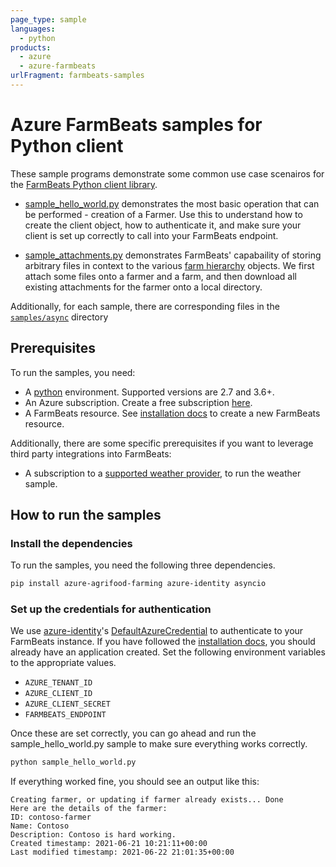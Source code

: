 ```yaml
---
page_type: sample
languages:
  - python
products:
  - azure
  - azure-farmbeats
urlFragment: farmbeats-samples
---
```


# Azure FarmBeats samples for Python client

These sample programs demonstrate some common use case scenairos for the [FarmBeats Python client library][python_sdk].

- [sample_hello_world.py][hello_world_sample] demonstrates the most basic operation that can be performed - creation of a Farmer. Use this to understand how to create the client object, how to authenticate it, and make sure your client is set up correctly to call into your FarmBeats endpoint.

- [sample_attachments.py][attachments_sample] demonstrates FarmBeats' capabaility of storing arbitrary files in context to the various [farm hierarchy][farm_hierarchy_docs] objects. We first attach some files onto a farmer and a farm, and then download all existing attachments for the farmer onto a local directory.

Additionally, for each sample, there are corresponding files in the [`samples/async`][async_samples] directory

## Prerequisites

To run the samples, you need:

- A [python][get_python] environment. Supported versions are 2.7 and 3.6+.
- An Azure subscription. Create a free subscription [here][azure_free_sub].
- A FarmBeats resource. See [installation docs][install_farmbeats] to create a new FarmBeats resource.

Additionally, there are some specific prerequisites if you want to leverage third party integrations into FarmBeats:

- A subscription to a [supported weather provider][weather_docs], to run the weather sample.

## How to run the samples

### Install the dependencies

To run the samples, you need the following three dependencies.
```bash
pip install azure-agrifood-farming azure-identity asyncio
```

### Set up the credentials for authentication

We use [azure-identity][azure_identity]'s [DefaultAzureCredential][azure_identity_default_azure_credential] to authenticate to your FarmBeats instance. If you have followed the [installation docs][install_farmbeats], you should already have an application created. Set the following environment variables to the appropriate values.

- `AZURE_TENANT_ID`
- `AZURE_CLIENT_ID`
- `AZURE_CLIENT_SECRET`
- `FARMBEATS_ENDPOINT`

Once these are set correctly, you can go ahead and run the sample_hello_world.py sample to make sure everything works correctly.

```bash
python sample_hello_world.py
```

If everything worked fine, you should see an output like this:
```
Creating farmer, or updating if farmer already exists... Done
Here are the details of the farmer:
ID: contoso-farmer
Name: Contoso
Description: Contoso is hard working.
Created timestamp: 2021-06-21 10:21:11+00:00
Last modified timestamp: 2021-06-22 21:01:35+00:00
```


<!-- Product docs aka.ms links-->
[farm_hierarchy_docs]: https://aka.ms/FarmBeatsFarmHierarchyDocs
[weather_docs]: https://aka.ms/FarmBeatsWeatherDocs/
[install_farmbeats]: https://aka.ms/FarmBeatsInstallDocumentationPaaS/

<!-- Links to samples files -->
[async_samples]: https://github.com/Azure/azure-sdk-for-python/tree/master/sdk/agrifood/azure-agrifood-farming/samples/async
[hello_world_sample]: https://github.com/Azure/azure-sdk-for-python/blob/master/sdk/agrifood/azure-agrifood-farming/samples/sample_hello_world.py
[attachments_sample]: https://github.com/Azure/azure-sdk-for-python/blob/master/sdk/agrifood/azure-agrifood-farming/samples/sample_attachments.py

<!-- Microsoft/Azure related links -->
[azure_free_sub]: https://azure.microsoft.com/free/
[azure_identity]: https://pypi.org/project/azure-identity/
[azure_identity_default_azure_credential]: https://github.com/Azure/azure-sdk-for-python/tree/main/sdk/identity/azure-identity#defaultazurecredential
[python_sdk]: https://pypi.org/project/azure-agrifood-farming/

<!-- Links to external sites -->
[get_python]: https://www.python.org/
